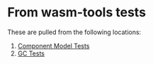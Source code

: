 # From wasm-tools tests

These are pulled from the following locations:
1. [Component Model Tests](https://github.com/bytecodealliance/wasm-tools/tree/main/tests/cli/component-model)
2. [GC Tests](https://github.com/bytecodealliance/wasm-tools/tree/main/tests/cli/gc)
